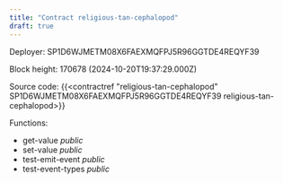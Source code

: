 ```yaml
---
title: "Contract religious-tan-cephalopod"
draft: true
---
```

Deployer: SP1D6WJMETM08X6FAEXMQFPJ5R96GGTDE4REQYF39


 



Block height: 170678 (2024-10-20T19:37:29.000Z)

Source code: {{<contractref "religious-tan-cephalopod" SP1D6WJMETM08X6FAEXMQFPJ5R96GGTDE4REQYF39 religious-tan-cephalopod>}}

Functions:

* get-value _public_
* set-value _public_
* test-emit-event _public_
* test-event-types _public_
